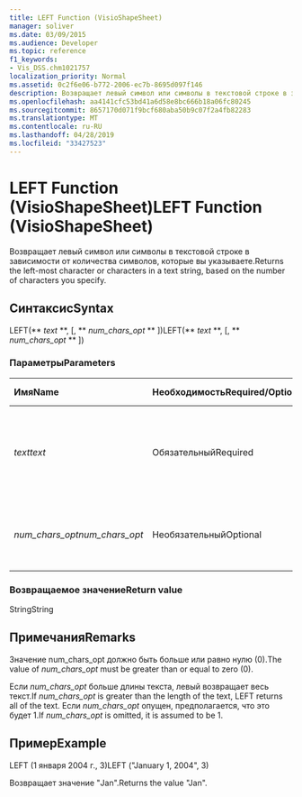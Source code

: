 ```yaml
---
title: LEFT Function (VisioShapeSheet)
manager: soliver
ms.date: 03/09/2015
ms.audience: Developer
ms.topic: reference
f1_keywords:
- Vis_DSS.chm1021757
localization_priority: Normal
ms.assetid: 0c2f6e06-b772-2006-ec7b-8695d097f146
description: Возвращает левый символ или символы в текстовой строке в зависимости от количества символов, которые вы указываете.
ms.openlocfilehash: aa4141cfc53bd41a6d58e8bc666b18a06fc80245
ms.sourcegitcommit: 8657170d071f9bcf680aba50b9c07f2a4fb82283
ms.translationtype: MT
ms.contentlocale: ru-RU
ms.lasthandoff: 04/28/2019
ms.locfileid: "33427523"
---
```

# <a name="left-function-visioshapesheet"></a><span data-ttu-id="6191f-103">LEFT Function (VisioShapeSheet)</span><span class="sxs-lookup"><span data-stu-id="6191f-103">LEFT Function (VisioShapeSheet)</span></span>

<span data-ttu-id="6191f-104">Возвращает левый символ или символы в текстовой строке в зависимости от количества символов, которые вы указываете.</span><span class="sxs-lookup"><span data-stu-id="6191f-104">Returns the left-most character or characters in a text string, based on the number of characters you specify.</span></span>
  
## <a name="syntax"></a><span data-ttu-id="6191f-105">Синтаксис</span><span class="sxs-lookup"><span data-stu-id="6191f-105">Syntax</span></span>

<span data-ttu-id="6191f-106">LEFT(\*\* *text* \*\*, [, \*\* *num_chars_opt* \*\* ])</span><span class="sxs-lookup"><span data-stu-id="6191f-106">LEFT(\*\* *text* \*\*, [, \*\* *num_chars_opt* \*\* ])</span></span> 
  
### <a name="parameters"></a><span data-ttu-id="6191f-107">Параметры</span><span class="sxs-lookup"><span data-stu-id="6191f-107">Parameters</span></span>

|<span data-ttu-id="6191f-108">**Имя**</span><span class="sxs-lookup"><span data-stu-id="6191f-108">**Name**</span></span>|<span data-ttu-id="6191f-109">**Необходимость**</span><span class="sxs-lookup"><span data-stu-id="6191f-109">**Required/Optional**</span></span>|<span data-ttu-id="6191f-110">**Тип данных**</span><span class="sxs-lookup"><span data-stu-id="6191f-110">**Data Type**</span></span>|<span data-ttu-id="6191f-111">**Описание**</span><span class="sxs-lookup"><span data-stu-id="6191f-111">**Description**</span></span>|
|:-----|:-----|:-----|:-----|
| <span data-ttu-id="6191f-112">_text_</span><span class="sxs-lookup"><span data-stu-id="6191f-112">_text_</span></span> <br/> |<span data-ttu-id="6191f-113">Обязательный</span><span class="sxs-lookup"><span data-stu-id="6191f-113">Required</span></span>  <br/> |<span data-ttu-id="6191f-114">**String**</span><span class="sxs-lookup"><span data-stu-id="6191f-114">**String**</span></span> <br/> |<span data-ttu-id="6191f-115">Текстовая строка, содержаная символы, которые необходимо извлечь.</span><span class="sxs-lookup"><span data-stu-id="6191f-115">The text string that contains the characters you want to extract.</span></span>  <br/> |
| <span data-ttu-id="6191f-116">_num_chars_opt_</span><span class="sxs-lookup"><span data-stu-id="6191f-116">_num_chars_opt_</span></span> <br/> |<span data-ttu-id="6191f-117">Необязательный</span><span class="sxs-lookup"><span data-stu-id="6191f-117">Optional</span></span>  <br/> |<span data-ttu-id="6191f-118">**Числовой**</span><span class="sxs-lookup"><span data-stu-id="6191f-118">**Numeric**</span></span> <br/> |<span data-ttu-id="6191f-119">Количество символов, которые необходимо извлечь.</span><span class="sxs-lookup"><span data-stu-id="6191f-119">The number of characters you want to extract.</span></span>  <br/> |
   
### <a name="return-value"></a><span data-ttu-id="6191f-120">Возвращаемое значение</span><span class="sxs-lookup"><span data-stu-id="6191f-120">Return value</span></span>

<span data-ttu-id="6191f-121">String</span><span class="sxs-lookup"><span data-stu-id="6191f-121">String</span></span>
  
## <a name="remarks"></a><span data-ttu-id="6191f-122">Примечания</span><span class="sxs-lookup"><span data-stu-id="6191f-122">Remarks</span></span>

<span data-ttu-id="6191f-123">Значение num_chars_opt  должно быть больше или равно нулю (0).</span><span class="sxs-lookup"><span data-stu-id="6191f-123">The value of  _num_chars_opt_ must be greater than or equal to zero (0).</span></span> 
  
<span data-ttu-id="6191f-124">Если  _num_chars_opt_ больше длины текста, левый возвращает весь текст.</span><span class="sxs-lookup"><span data-stu-id="6191f-124">If  _num_chars_opt_ is greater than the length of the text, LEFT returns all of the text.</span></span> <span data-ttu-id="6191f-125">Если  _num_chars_opt_ опущен, предполагается, что это будет 1.</span><span class="sxs-lookup"><span data-stu-id="6191f-125">If  _num_chars_opt_ is omitted, it is assumed to be 1.</span></span> 
  
## <a name="example"></a><span data-ttu-id="6191f-126">Пример</span><span class="sxs-lookup"><span data-stu-id="6191f-126">Example</span></span>

<span data-ttu-id="6191f-127">LEFT (1 января 2004 г., 3)</span><span class="sxs-lookup"><span data-stu-id="6191f-127">LEFT ("January 1, 2004", 3)</span></span> 
  
<span data-ttu-id="6191f-128">Возвращает значение "Jan".</span><span class="sxs-lookup"><span data-stu-id="6191f-128">Returns the value "Jan".</span></span> 
  


